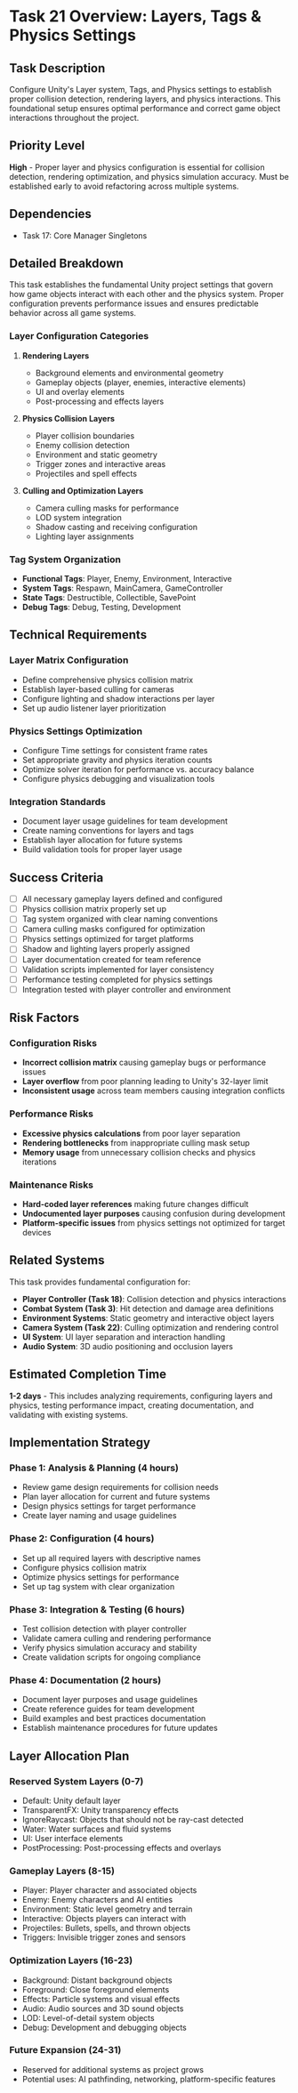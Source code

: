 # Task 21 Overview: Layers, Tags & Physics Settings

## Task Description
Configure Unity's Layer system, Tags, and Physics settings to establish proper collision detection, rendering layers, and physics interactions. This foundational setup ensures optimal performance and correct game object interactions throughout the project.

## Priority Level
**High** - Proper layer and physics configuration is essential for collision detection, rendering optimization, and physics simulation accuracy. Must be established early to avoid refactoring across multiple systems.

## Dependencies
- Task 17: Core Manager Singletons

## Detailed Breakdown
This task establishes the fundamental Unity project settings that govern how game objects interact with each other and the physics system. Proper configuration prevents performance issues and ensures predictable behavior across all game systems.

### Layer Configuration Categories
1. **Rendering Layers**
   - Background elements and environmental geometry
   - Gameplay objects (player, enemies, interactive elements)
   - UI and overlay elements
   - Post-processing and effects layers

2. **Physics Collision Layers**
   - Player collision boundaries
   - Enemy collision detection
   - Environment and static geometry
   - Trigger zones and interactive areas
   - Projectiles and spell effects

3. **Culling and Optimization Layers**
   - Camera culling masks for performance
   - LOD system integration
   - Shadow casting and receiving configuration
   - Lighting layer assignments

### Tag System Organization
- **Functional Tags**: Player, Enemy, Environment, Interactive
- **System Tags**: Respawn, MainCamera, GameController
- **State Tags**: Destructible, Collectible, SavePoint
- **Debug Tags**: Debug, Testing, Development

## Technical Requirements

### Layer Matrix Configuration
- Define comprehensive physics collision matrix
- Establish layer-based culling for cameras
- Configure lighting and shadow interactions per layer
- Set up audio listener layer prioritization

### Physics Settings Optimization
- Configure Time settings for consistent frame rates
- Set appropriate gravity and physics iteration counts
- Optimize solver iteration for performance vs. accuracy balance
- Configure physics debugging and visualization tools

### Integration Standards
- Document layer usage guidelines for team development
- Create naming conventions for layers and tags
- Establish layer allocation for future systems
- Build validation tools for proper layer usage

## Success Criteria
- [ ] All necessary gameplay layers defined and configured
- [ ] Physics collision matrix properly set up
- [ ] Tag system organized with clear naming conventions
- [ ] Camera culling masks configured for optimization
- [ ] Physics settings optimized for target platforms
- [ ] Shadow and lighting layers properly assigned
- [ ] Layer documentation created for team reference
- [ ] Validation scripts implemented for layer consistency
- [ ] Performance testing completed for physics settings
- [ ] Integration tested with player controller and environment

## Risk Factors

### Configuration Risks
- **Incorrect collision matrix** causing gameplay bugs or performance issues
- **Layer overflow** from poor planning leading to Unity's 32-layer limit
- **Inconsistent usage** across team members causing integration conflicts

### Performance Risks
- **Excessive physics calculations** from poor layer separation
- **Rendering bottlenecks** from inappropriate culling mask setup
- **Memory usage** from unnecessary collision checks and physics iterations

### Maintenance Risks
- **Hard-coded layer references** making future changes difficult
- **Undocumented layer purposes** causing confusion during development
- **Platform-specific issues** from physics settings not optimized for target devices

## Related Systems
This task provides fundamental configuration for:

- **Player Controller (Task 18)**: Collision detection and physics interactions
- **Combat System (Task 3)**: Hit detection and damage area definitions
- **Environment Systems**: Static geometry and interactive object layers
- **Camera System (Task 22)**: Culling optimization and rendering control
- **UI System**: UI layer separation and interaction handling
- **Audio System**: 3D audio positioning and occlusion layers

## Estimated Completion Time
**1-2 days** - This includes analyzing requirements, configuring layers and physics, testing performance impact, creating documentation, and validating with existing systems.

## Implementation Strategy

### Phase 1: Analysis & Planning (4 hours)
- Review game design requirements for collision needs
- Plan layer allocation for current and future systems
- Design physics settings for target performance
- Create layer naming and usage guidelines

### Phase 2: Configuration (4 hours)
- Set up all required layers with descriptive names
- Configure physics collision matrix
- Optimize physics settings for performance
- Set up tag system with clear organization

### Phase 3: Integration & Testing (6 hours)
- Test collision detection with player controller
- Validate camera culling and rendering performance
- Verify physics simulation accuracy and stability
- Create validation scripts for ongoing compliance

### Phase 4: Documentation (2 hours)
- Document layer purposes and usage guidelines
- Create reference guides for team development
- Build examples and best practices documentation
- Establish maintenance procedures for future updates

## Layer Allocation Plan

### Reserved System Layers (0-7)
- Default: Unity default layer
- TransparentFX: Unity transparency effects
- IgnoreRaycast: Objects that should not be ray-cast detected
- Water: Water surfaces and fluid systems
- UI: User interface elements
- PostProcessing: Post-processing effects and overlays

### Gameplay Layers (8-15)
- Player: Player character and associated objects
- Enemy: Enemy characters and AI entities
- Environment: Static level geometry and terrain
- Interactive: Objects players can interact with
- Projectiles: Bullets, spells, and thrown objects
- Triggers: Invisible trigger zones and sensors

### Optimization Layers (16-23)
- Background: Distant background objects
- Foreground: Close foreground elements
- Effects: Particle systems and visual effects
- Audio: Audio sources and 3D sound objects
- LOD: Level-of-detail system objects
- Debug: Development and debugging objects

### Future Expansion (24-31)
- Reserved for additional systems as project grows
- Potential uses: AI pathfinding, networking, platform-specific features 